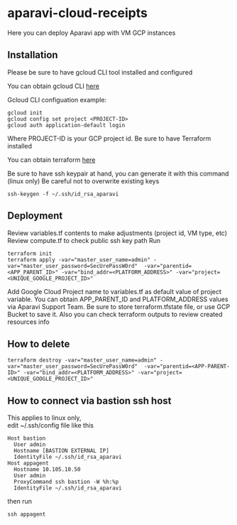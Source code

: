 # aparavi-cloud-receipts
Here you can deploy Aparavi app with VM GCP instances

## Installation
Please be sure to have gcloud CLI tool installed and configured

You can obtain gcloud CLI [here](https://cloud.google.com/sdk/docs/install)

Gcloud CLI configuation example:
```
gcloud init
gcloud config set project <PROJECT-ID>
gcloud auth application-default login
```
Where PROJECT-ID is your GCP project id.
Be sure to have Terraform installed

You can obtain terraform [here](https://learn.hashicorp.com/tutorials/terraform/install-cli)


Be sure to have ssh keypair at hand, you can generate it with this command (linux only)
Be careful not to overwrite existing keys
```
ssh-keygen -f ~/.ssh/id_rsa_aparavi
```
## Deployment
Review variables.tf contents to make adjustments (project id, VM type, etc)
Review compute.tf to check public ssh key path
Run 
```
terraform init
terraform apply -var="master_user_name=admin" -var="master_user_password=SecUrePassW0rd"  -var="parentid=<APP_PARENT_ID>" -var="bind_addr=<PLATFORM_ADDRESS>" -var="project=<UNIQUE_GOOGLE_PROJECT_ID>"
```
Add Google Cloud Project name to variables.tf as default value of project variable.
You can obtain APP_PARENT_ID and PLATFORM_ADDRESS values via Aparavi Support Team.
Be sure to store terraform.tfstate file, or use GCP Bucket to save it.
Also you can check terraform outputs to review created resources info
## How to delete
```
terraform destroy -var="master_user_name=admin" -var="master_user_password=SecUrePassW0rd"  -var="parentid=<APP-PARENT-ID>" -var="bind_addr=<PLATFORM_ADDRESS>" -var="project=<UNIQUE_GOOGLE_PROJECT_ID>"
```
## How to connect via bastion ssh host
This applies to linux only,  
edit ~/.ssh/config file like this
```
Host bastion
  User admin
  Hostname [BASTION EXTERNAL IP]
  IdentityFile ~/.ssh/id_rsa_aparavi
Host appagent
  Hostname 10.105.10.50
  User admin
  ProxyCommand ssh bastion -W %h:%p
  IdentityFile ~/.ssh/id_rsa_aparavi
```
then run
```
ssh appagent
```
